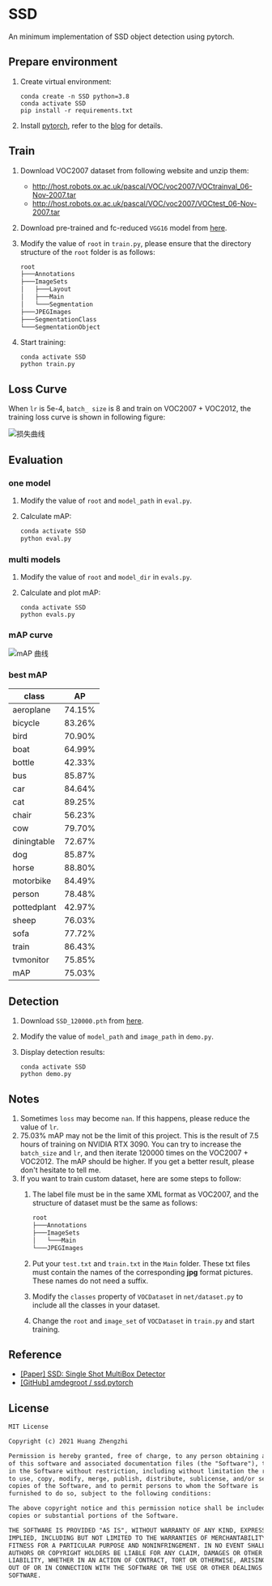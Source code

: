 # SSD
An minimum implementation of SSD object detection using pytorch.

## Prepare environment
1. Create virtual environment:

    ```shell
    conda create -n SSD python=3.8
    conda activate SSD
    pip install -r requirements.txt
    ```

2. Install [pytorch](https://pytorch.org/), refer to the [blog](https://www.cnblogs.com/zhiyiYo/p/15865454.html) for details.


## Train
1. Download VOC2007 dataset from following website and unzip them:
   * http://host.robots.ox.ac.uk/pascal/VOC/voc2007/VOCtrainval_06-Nov-2007.tar
   * http://host.robots.ox.ac.uk/pascal/VOC/voc2007/VOCtest_06-Nov-2007.tar

2. Download pre-trained and fc-reduced `VGG16` model from [here](https://github.com/zhiyiYo/SSD/releases/download/v1.0.0/vgg16_reducedfc.pth).

3. Modify the value of `root` in `train.py`, please ensure that the directory structure of the `root` folder is as follows:

    ```txt
    root
    ├───Annotations
    ├───ImageSets
    │   ├───Layout
    │   ├───Main
    │   └───Segmentation
    ├───JPEGImages
    ├───SegmentationClass
    └───SegmentationObject
    ```

4. Start training:

    ```shell
    conda activate SSD
    python train.py
    ```

## Loss Curve
When `lr` is 5e-4, `batch_ size` is 8 and train on VOC2007 + VOC2012, the training loss curve is shown in following figure:

![损失曲线](resource/image/损失曲线.png)

## Evaluation
### one model
1. Modify the value of `root` and `model_path` in `eval.py`.
2. Calculate mAP:

    ```sh
    conda activate SSD
    python eval.py
    ```

### multi models
1. Modify the value of `root` and `model_dir` in `evals.py`.
2. Calculate and plot mAP:

    ```shell
    conda activate SSD
    python evals.py
    ```

### mAP curve
![mAP 曲线](resource/image/mAP曲线.png)


### best mAP
| class       | AP     |
| ----------- | ------ |
| aeroplane   | 74.15% |
| bicycle     | 83.26% |
| bird        | 70.90% |
| boat        | 64.99% |
| bottle      | 42.33% |
| bus         | 85.87% |
| car         | 84.64% |
| cat         | 89.25% |
| chair       | 56.23% |
| cow         | 79.70% |
| diningtable | 72.67% |
| dog         | 85.87% |
| horse       | 88.80% |
| motorbike   | 84.49% |
| person      | 78.48% |
| pottedplant | 42.97% |
| sheep       | 76.03% |
| sofa        | 77.72% |
| train       | 86.43% |
| tvmonitor   | 75.85% |
| mAP         | 75.03% |

## Detection
1. Download `SSD_120000.pth` from [here](https://github.com/zhiyiYo/SSD/releases/download/v1.1.0/SSD_120000.pth).
2. Modify the value of `model_path` and `image_path` in `demo.py`.
3. Display detection results:

    ```shell
    conda activate SSD
    python demo.py
    ```


## Notes
1. Sometimes `loss` may become `nan`. If this happens, please reduce the value of `lr`.
2. 75.03% mAP may not be the limit of this project. This is the result of 7.5 hours of training on NVIDIA RTX 3090. You can try to increase the `batch_size` and `lr`, and then iterate 120000 times on the VOC2007 + VOC2012. The mAP should be higher. If you get a better result, please don't hesitate to tell me.
3. If you want to train custom dataset, here are some steps to follow:
   1. The label file must be in the same XML format as VOC2007, and the structure of dataset must be the same as follows:

        ```txt
        root
        ├───Annotations
        ├───ImageSets
        │   └───Main
        └───JPEGImages
        ```
   2. Put your `test.txt` and `train.txt` in the `Main` folder. These txt files must contain the names of the corresponding **jpg** format pictures. These names do not need a suffix.
   3. Modify the `classes` property of `VOCDataset` in `net/dataset.py` to include all the classes in your dataset.
   4. Change the `root` and `image_set` of `VOCDataset` in `train.py` and start training.


## Reference
* [[Paper] SSD: Single Shot MultiBox Detector](https://arxiv.org/abs/1512.02325)
* [[GitHub] amdegroot / ssd.pytorch](https://github.com/amdegroot/ssd.pytorch)


## License
```txt
MIT License

Copyright (c) 2021 Huang Zhengzhi

Permission is hereby granted, free of charge, to any person obtaining a copy
of this software and associated documentation files (the "Software"), to deal
in the Software without restriction, including without limitation the rights
to use, copy, modify, merge, publish, distribute, sublicense, and/or sell
copies of the Software, and to permit persons to whom the Software is
furnished to do so, subject to the following conditions:

The above copyright notice and this permission notice shall be included in all
copies or substantial portions of the Software.

THE SOFTWARE IS PROVIDED "AS IS", WITHOUT WARRANTY OF ANY KIND, EXPRESS OR
IMPLIED, INCLUDING BUT NOT LIMITED TO THE WARRANTIES OF MERCHANTABILITY,
FITNESS FOR A PARTICULAR PURPOSE AND NONINFRINGEMENT. IN NO EVENT SHALL THE
AUTHORS OR COPYRIGHT HOLDERS BE LIABLE FOR ANY CLAIM, DAMAGES OR OTHER
LIABILITY, WHETHER IN AN ACTION OF CONTRACT, TORT OR OTHERWISE, ARISING FROM,
OUT OF OR IN CONNECTION WITH THE SOFTWARE OR THE USE OR OTHER DEALINGS IN THE
SOFTWARE.
```
